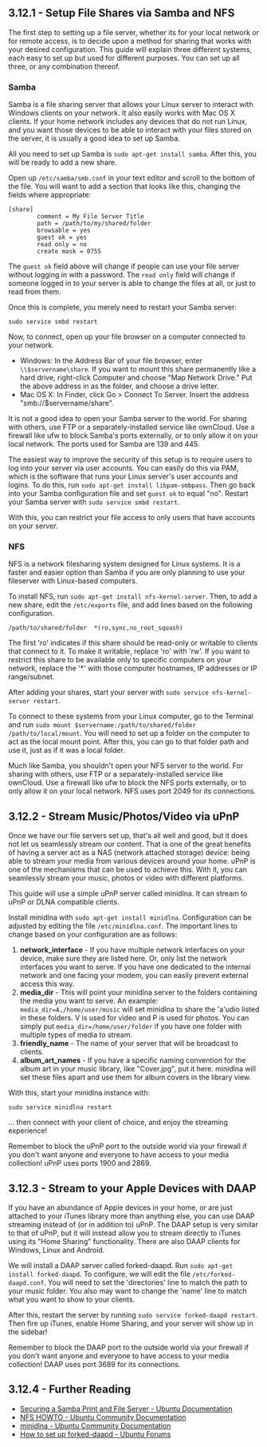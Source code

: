 ## 3.12.1 - Setup File Shares via Samba and NFS

The first step to setting up a file server, whether its for your local network or for remote access, is to decide upon a method for sharing that works with your desired configuration. This guide will explain three different systems, each easy to set up but used for different purposes. You can set up all three, or any combination thereof.


### Samba

Samba is a file sharing server that allows your Linux server to interact with Windows clients on your network. It also easily works with Mac OS X clients. If your home network includes any devices that do not run Linux, and you want those devices to be able to interact with your files stored on the server, it is usually a good idea to set up Samba.

All you need to set up Samba is `sudo apt-get install samba`. After this, you will be ready to add a new share.

Open up `/etc/samba/smb.conf` in your text editor and scroll to the bottom of the file. You will want to add a section that looks like this, changing the fields where appropriate:

	[share]
    		comment = My File Server Title
    		path = /path/to/my/shared/folder
    		browsable = yes
    		guest ok = yes
    		read only = no
    		create mask = 0755

The `guest ok` field above will change if people can use your file server without logging in with a password. The `read only` field will change if someone logged in to your server is able to change the files at all, or just to read from them.

Once this is complete, you merely need to restart your Samba server:

`sudo service smbd restart`

Now, to connect, open up your file browser on a computer connected to your network.

* Windows: In the Address Bar of your file browser, enter `\\$servername\share`. If you want to mount this share permanently like a hard drive, right-click Computer and choose "Map Network Drive." Put the above address in as the folder, and choose a drive letter.
* Mac OS X: In Finder, click Go > Connect To Server. Insert the address "smb://$servername/share".

It is not a good idea to open your Samba server to the world. For sharing with others, use FTP or a separately-installed service like ownCloud. Use a firewall like ufw to block Samba's ports externally, or to only allow it on your local network. The ports used for Samba are 139 and 445.

The easiest way to improve the security of this setup is to require users to log into your server via user accounts. You can easily do this via PAM, which is the software that runs your Linux server's user accounts and logins. To do this, run `sudo apt-get install libpam-smbpass`. Then go back into your Samba configuration file and set `guest ok` to equal "no". Restart your Samba server with `sudo service smbd restart`.

With this, you can restrict your file access to only users that have accounts on your server.


### NFS

NFS is a network filesharing system designed for Linux systems. It is a faster and easier option than Samba if you are only planning to use your fileserver with Linux-based computers.

To install NFS, run `sudo apt-get install nfs-kernel-server`. Then, to add a new share, edit the `/etc/exports` file, and add lines based on the following configuration.

	/path/to/shared/folder  *(ro,sync,no_root_squash)

The first 'ro' indicates if this share should be read-only or writable to clients that connect to it. To make it writable, replace 'ro' with 'rw'. If you want to restrict this share to be available only to specific computers on your network, replace the '*' with those computer hostnames, IP addresses or IP range/subnet.

After adding your shares, start your server with `sudo service nfs-kernel-server restart`.

To connect to these systems from your Linux computer, go to the Terminal and run `sudo mount $servername:/path/to/shared/folder /path/to/local/mount`. You will need to set up a folder on the computer to act as the local mount point. After this, you can go to that folder path and use it, just as if it was a local folder.

Much like Samba, you shouldn't open your NFS server to the world. For sharing with others, use FTP or a separately-installed service like ownCloud. Use a firewall like ufw to block the NFS ports externally, or to only allow it on your local network. NFS uses port 2049 for its connections.


## 3.12.2 - Stream Music/Photos/Video via uPnP

Once we have our file servers set up, that's all well and good, but it does not let us seamlessly stream our content. That is one of the great benefits of having a server act as a NAS (network attached storage) device: being able to stream your media from various devices around your home. uPnP is one of the mechanisms that can be used to achieve this. With it, you can seamlessly stream your music, photos or video with different platforms.

This guide will use a simple uPnP server called minidlna. It can stream to uPnP or DLNA compatible clients.

Install minidlna with `sudo apt-get install minidlna`. Configuration can be adjusted by editing the file `/etc/minidlna.conf`. The important lines to change based on your configuration are as follows:

1. **network_interface** - If you have multiple network interfaces on your device, make sure they are listed here. Or, only list the network interfaces you want to serve. If you have one dedicated to the internal network and one facing your modem, you can easily prevent external access this way.
2. **media_dir** - This will point your minidlna server to the folders containing the media you want to serve. An example: `media_dir=A,/home/user/music` will set minidlna to share the 'a'udio listed in these folders. V is used for video and P is used for photos. You can simply put `media_dir=/home/user/folder` if you have one folder with multiple types of media to stream.
3. **friendly_name** - The name of your server that will be broadcast to clients.
4. **album_art_names** - If you have a specific naming convention for the album art in your music library, like "Cover.jpg", put it here. minidlna will set these files apart and use them for album covers in the library view.

With this, start your minidlna instance with:

	sudo service minidlna restart

... then connect with your client of choice, and enjoy the streaming experience! 

Remember to block the uPnP port to the outside world via your firewall if you don't want anyone and everyone to have access to your media collection! uPnP uses ports 1900 and 2869.


## 3.12.3 - Stream to your Apple Devices with DAAP

If you have an abundance of Apple devices in your home, or are just attached to your iTunes library more than anything else, you can use DAAP streaming instead of (or in addition to) uPnP. The DAAP setup is very similar to that of uPnP, but it will instead allow you to stream directly to iTunes using its "Home Sharing" functionality. There are also DAAP clients for Windows, Linux and Android.

We will install a DAAP server called forked-daapd. Run `sudo apt-get install forked-daapd`. To configure, we will edit the file `/etc/forked-daapd.conf`. You will need to set the 'directories' line to match the path to your music folder. You also may want to change the 'name' line to match what you want to show to your clients.

After this, restart the server by running `sudo service forked-daapd restart`. Then fire up iTunes, enable Home Sharing, and your server will show up in the sidebar!

Remember to block the DAAP port to the outside world via your firewall if you don't want anyone and everyone to have access to your media collection! DAAP uses port 3689 for its connections.


## 3.12.4 - Further Reading

* [Securing a Samba Print and File Server - Ubuntu Documentation][1]
* [NFS HOWTO - Ubuntu Community Documentation][2]
* [minidlna - Ubuntu Community Documentation][3]
* [How to set up forked-daapd - Ubuntu Forums][4]

 [1]: https://help.ubuntu.com/10.04/serverguide/samba-fileprint-security.html
 [2]: https://help.ubuntu.com/community/NFSv4Howto
 [3]: https://help.ubuntu.com/community/MiniDLNA
 [4]: http://ubuntuforums.org/showthread.php?t=1354196
